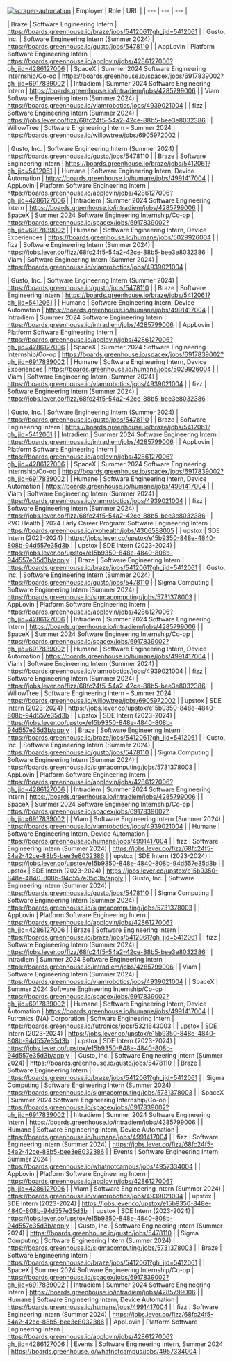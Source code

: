 [![scraper-automation](https://github.com/azad-ali786/Intern_JobOpenings/actions/workflows/scraper-automation.yml/badge.svg)](https://github.com/azad-ali786/Intern_JobOpenings/actions/workflows/scraper-automation.yml)
| Employer | Role | URL |
| --- | --- | --- |

| Braze | Software Engineering Intern | https://boards.greenhouse.io/braze/jobs/5412061?gh_jid=5412061 |
| Gusto, Inc. | Software Engineering Intern (Summer 2024) | https://boards.greenhouse.io/gusto/jobs/5478110 |
| AppLovin | Platform Software Engineering Intern | https://boards.greenhouse.io/applovin/jobs/4286127006?gh_jid=4286127006 |
| SpaceX | Summer 2024 Software Engineering Internship/Co-op | https://boards.greenhouse.io/spacex/jobs/6917839002?gh_jid=6917839002 |
| Intradiem | Summer 2024 Software Engineering Intern | https://boards.greenhouse.io/intradiem/jobs/4285799006 |
| Viam | Software Engineering Intern (Summer 2024) | https://boards.greenhouse.io/viamrobotics/jobs/4939021004 |
| fizz | Software Engineering Intern (Summer 2024) | https://jobs.lever.co/fizz/68fc24f5-54a2-42ce-88b5-bee3e8032386 |
| WillowTree | Software Engineering Intern - Summer 2024 | https://boards.greenhouse.io/willowtree/jobs/6905972002 |

| Gusto, Inc. | Software Engineering Intern (Summer 2024) | https://boards.greenhouse.io/gusto/jobs/5478110 |
| Braze | Software Engineering Intern | https://boards.greenhouse.io/braze/jobs/5412061?gh_jid=5412061 |
| Humane | Software Engineering Intern, Device Automation | https://boards.greenhouse.io/humane/jobs/4991417004 |
| AppLovin | Platform Software Engineering Intern | https://boards.greenhouse.io/applovin/jobs/4286127006?gh_jid=4286127006 |
| Intradiem | Summer 2024 Software Engineering Intern | https://boards.greenhouse.io/intradiem/jobs/4285799006 |
| SpaceX | Summer 2024 Software Engineering Internship/Co-op | https://boards.greenhouse.io/spacex/jobs/6917839002?gh_jid=6917839002 |
| Humane | Software Engineering Intern, Device Experiences | https://boards.greenhouse.io/humane/jobs/5029926004 |
| fizz | Software Engineering Intern (Summer 2024) | https://jobs.lever.co/fizz/68fc24f5-54a2-42ce-88b5-bee3e8032386 |
| Viam | Software Engineering Intern (Summer 2024) | https://boards.greenhouse.io/viamrobotics/jobs/4939021004 |

| Gusto, Inc. | Software Engineering Intern (Summer 2024) | https://boards.greenhouse.io/gusto/jobs/5478110 |
| Braze | Software Engineering Intern | https://boards.greenhouse.io/braze/jobs/5412061?gh_jid=5412061 |
| Humane | Software Engineering Intern, Device Automation | https://boards.greenhouse.io/humane/jobs/4991417004 |
| Intradiem | Summer 2024 Software Engineering Intern | https://boards.greenhouse.io/intradiem/jobs/4285799006 |
| AppLovin | Platform Software Engineering Intern | https://boards.greenhouse.io/applovin/jobs/4286127006?gh_jid=4286127006 |
| SpaceX | Summer 2024 Software Engineering Internship/Co-op | https://boards.greenhouse.io/spacex/jobs/6917839002?gh_jid=6917839002 |
| Humane | Software Engineering Intern, Device Experiences | https://boards.greenhouse.io/humane/jobs/5029926004 |
| Viam | Software Engineering Intern (Summer 2024) | https://boards.greenhouse.io/viamrobotics/jobs/4939021004 |
| fizz | Software Engineering Intern (Summer 2024) | https://jobs.lever.co/fizz/68fc24f5-54a2-42ce-88b5-bee3e8032386 |

| Gusto, Inc. | Software Engineering Intern (Summer 2024) | https://boards.greenhouse.io/gusto/jobs/5478110 |
| Braze | Software Engineering Intern | https://boards.greenhouse.io/braze/jobs/5412061?gh_jid=5412061 |
| Intradiem | Summer 2024 Software Engineering Intern | https://boards.greenhouse.io/intradiem/jobs/4285799006 |
| AppLovin | Platform Software Engineering Intern | https://boards.greenhouse.io/applovin/jobs/4286127006?gh_jid=4286127006 |
| SpaceX | Summer 2024 Software Engineering Internship/Co-op | https://boards.greenhouse.io/spacex/jobs/6917839002?gh_jid=6917839002 |
| Humane | Software Engineering Intern, Device Automation | https://boards.greenhouse.io/humane/jobs/4991417004 |
| Viam | Software Engineering Intern (Summer 2024) | https://boards.greenhouse.io/viamrobotics/jobs/4939021004 |
| fizz | Software Engineering Intern (Summer 2024) | https://jobs.lever.co/fizz/68fc24f5-54a2-42ce-88b5-bee3e8032386 |
| RVO Health | 2024 Early Career Program: Software Engineering Intern | https://boards.greenhouse.io/rvohealth/jobs/4306588005 |
| upstox | SDE Intern (2023-2024) | https://jobs.lever.co/upstox/e15b9350-848e-4840-808b-94d557e35d3b |
| upstox | SDE Intern (2023-2024) | https://jobs.lever.co/upstox/e15b9350-848e-4840-808b-94d557e35d3b/apply |
| Braze | Software Engineering Intern | https://boards.greenhouse.io/braze/jobs/5412061?gh_jid=5412061 |
| Gusto, Inc. | Software Engineering Intern (Summer 2024) | https://boards.greenhouse.io/gusto/jobs/5478110 |
| Sigma Computing | Software Engineering Intern (Summer 2024) | https://boards.greenhouse.io/sigmacomputing/jobs/5731378003 |
| AppLovin | Platform Software Engineering Intern | https://boards.greenhouse.io/applovin/jobs/4286127006?gh_jid=4286127006 |
| Intradiem | Summer 2024 Software Engineering Intern | https://boards.greenhouse.io/intradiem/jobs/4285799006 |
| SpaceX | Summer 2024 Software Engineering Internship/Co-op | https://boards.greenhouse.io/spacex/jobs/6917839002?gh_jid=6917839002 |
| Humane | Software Engineering Intern, Device Automation | https://boards.greenhouse.io/humane/jobs/4991417004 |
| Viam | Software Engineering Intern (Summer 2024) | https://boards.greenhouse.io/viamrobotics/jobs/4939021004 |
| fizz | Software Engineering Intern (Summer 2024) | https://jobs.lever.co/fizz/68fc24f5-54a2-42ce-88b5-bee3e8032386 |
| WillowTree | Software Engineering Intern - Summer 2024 | https://boards.greenhouse.io/willowtree/jobs/6905972002 |
| upstox | SDE Intern (2023-2024) | https://jobs.lever.co/upstox/e15b9350-848e-4840-808b-94d557e35d3b |
| upstox | SDE Intern (2023-2024) | https://jobs.lever.co/upstox/e15b9350-848e-4840-808b-94d557e35d3b/apply |
| Braze | Software Engineering Intern | https://boards.greenhouse.io/braze/jobs/5412061?gh_jid=5412061 |
| Gusto, Inc. | Software Engineering Intern (Summer 2024) | https://boards.greenhouse.io/gusto/jobs/5478110 |
| Sigma Computing | Software Engineering Intern (Summer 2024) | https://boards.greenhouse.io/sigmacomputing/jobs/5731378003 |
| AppLovin | Platform Software Engineering Intern | https://boards.greenhouse.io/applovin/jobs/4286127006?gh_jid=4286127006 |
| Intradiem | Summer 2024 Software Engineering Intern | https://boards.greenhouse.io/intradiem/jobs/4285799006 |
| SpaceX | Summer 2024 Software Engineering Internship/Co-op | https://boards.greenhouse.io/spacex/jobs/6917839002?gh_jid=6917839002 |
| Viam | Software Engineering Intern (Summer 2024) | https://boards.greenhouse.io/viamrobotics/jobs/4939021004 |
| Humane | Software Engineering Intern, Device Automation | https://boards.greenhouse.io/humane/jobs/4991417004 |
| fizz | Software Engineering Intern (Summer 2024) | https://jobs.lever.co/fizz/68fc24f5-54a2-42ce-88b5-bee3e8032386 |
| upstox | SDE Intern (2023-2024) | https://jobs.lever.co/upstox/e15b9350-848e-4840-808b-94d557e35d3b |
| upstox | SDE Intern (2023-2024) | https://jobs.lever.co/upstox/e15b9350-848e-4840-808b-94d557e35d3b/apply |
| Gusto, Inc. | Software Engineering Intern (Summer 2024) | https://boards.greenhouse.io/gusto/jobs/5478110 |
| Sigma Computing | Software Engineering Intern (Summer 2024) | https://boards.greenhouse.io/sigmacomputing/jobs/5731378003 |
| AppLovin | Platform Software Engineering Intern | https://boards.greenhouse.io/applovin/jobs/4286127006?gh_jid=4286127006 |
| Braze | Software Engineering Intern | https://boards.greenhouse.io/braze/jobs/5412061?gh_jid=5412061 |
| fizz | Software Engineering Intern (Summer 2024) | https://jobs.lever.co/fizz/68fc24f5-54a2-42ce-88b5-bee3e8032386 |
| Intradiem | Summer 2024 Software Engineering Intern | https://boards.greenhouse.io/intradiem/jobs/4285799006 |
| Viam | Software Engineering Intern (Summer 2024) | https://boards.greenhouse.io/viamrobotics/jobs/4939021004 |
| SpaceX | Summer 2024 Software Engineering Internship/Co-op | https://boards.greenhouse.io/spacex/jobs/6917839002?gh_jid=6917839002 |
| Humane | Software Engineering Intern, Device Automation | https://boards.greenhouse.io/humane/jobs/4991417004 |
| Futronics (NA) Corporation | Software Engineering Intern | https://boards.greenhouse.io/futronics/jobs/5321643003 |
| upstox | SDE Intern (2023-2024) | https://jobs.lever.co/upstox/e15b9350-848e-4840-808b-94d557e35d3b |
| upstox | SDE Intern (2023-2024) | https://jobs.lever.co/upstox/e15b9350-848e-4840-808b-94d557e35d3b/apply |
| Gusto, Inc. | Software Engineering Intern (Summer 2024) | https://boards.greenhouse.io/gusto/jobs/5478110 |
| Braze | Software Engineering Intern | https://boards.greenhouse.io/braze/jobs/5412061?gh_jid=5412061 |
| Sigma Computing | Software Engineering Intern (Summer 2024) | https://boards.greenhouse.io/sigmacomputing/jobs/5731378003 |
| SpaceX | Summer 2024 Software Engineering Internship/Co-op | https://boards.greenhouse.io/spacex/jobs/6917839002?gh_jid=6917839002 |
| Intradiem | Summer 2024 Software Engineering Intern | https://boards.greenhouse.io/intradiem/jobs/4285799006 |
| Humane | Software Engineering Intern, Device Automation | https://boards.greenhouse.io/humane/jobs/4991417004 |
| fizz | Software Engineering Intern (Summer 2024) | https://jobs.lever.co/fizz/68fc24f5-54a2-42ce-88b5-bee3e8032386 |
| Events | Software Engineering Intern, Summer 2024 | https://boards.greenhouse.io/whatnotcampus/jobs/4957334004 |
| AppLovin | Platform Software Engineering Intern | https://boards.greenhouse.io/applovin/jobs/4286127006?gh_jid=4286127006 |
| Viam | Software Engineering Intern (Summer 2024) | https://boards.greenhouse.io/viamrobotics/jobs/4939021004 |
| upstox | SDE Intern (2023-2024) | https://jobs.lever.co/upstox/e15b9350-848e-4840-808b-94d557e35d3b |
| upstox | SDE Intern (2023-2024) | https://jobs.lever.co/upstox/e15b9350-848e-4840-808b-94d557e35d3b/apply |
| Gusto, Inc. | Software Engineering Intern (Summer 2024) | https://boards.greenhouse.io/gusto/jobs/5478110 |
| Sigma Computing | Software Engineering Intern (Summer 2024) | https://boards.greenhouse.io/sigmacomputing/jobs/5731378003 |
| Braze | Software Engineering Intern | https://boards.greenhouse.io/braze/jobs/5412061?gh_jid=5412061 |
| SpaceX | Summer 2024 Software Engineering Internship/Co-op | https://boards.greenhouse.io/spacex/jobs/6917839002?gh_jid=6917839002 |
| Intradiem | Summer 2024 Software Engineering Intern | https://boards.greenhouse.io/intradiem/jobs/4285799006 |
| Humane | Software Engineering Intern, Device Automation | https://boards.greenhouse.io/humane/jobs/4991417004 |
| fizz | Software Engineering Intern (Summer 2024) | https://jobs.lever.co/fizz/68fc24f5-54a2-42ce-88b5-bee3e8032386 |
| AppLovin | Platform Software Engineering Intern | https://boards.greenhouse.io/applovin/jobs/4286127006?gh_jid=4286127006 |
| Events | Software Engineering Intern, Summer 2024 | https://boards.greenhouse.io/whatnotcampus/jobs/4957334004 |